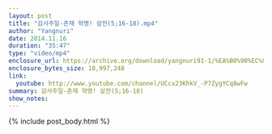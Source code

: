 ```yaml
---
layout: post
title: "감사주일-존재 혁명! 살전(5;16-18).mp4"
author: "Yangnuri"
date: 2014.11.16
duration: "35:47"
type: "video/mp4"
enclosure_url: https://archive.org/download/yangnuri91-1/%EA%B0%90%EC%82%AC%EC%A3%BC%EC%9D%BC-%EC%A1%B4%EC%9E%AC%20%ED%98%81%EB%AA%85%21%20%20%EC%82%B4%EC%A0%845_16-18.mp4
enclosure_bytes_size: 18,997,248
link:
  youtube: http://www.youtube.com/channel/UCcx23KhkV_-P7ZygYCq8wFw
summary: 감사주일-존재 혁명! 살전(5;16-18)
show_notes:
---
```


{% include post_body.html %}

